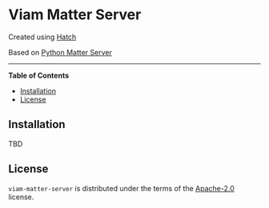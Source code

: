 # Viam Matter Server

Created using [Hatch](https://hatch.pypa.io/latest/)

Based on [Python Matter Server](https://github.com/home-assistant-libs/python-matter-server)

-----

**Table of Contents**

- [Installation](#installation)
- [License](#license)

## Installation

TBD

## License

`viam-matter-server` is distributed under the terms of the [Apache-2.0](https://spdx.org/licenses/Apache-2.0.html) license.
